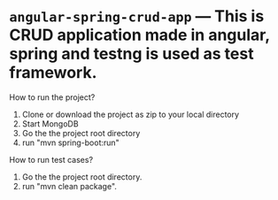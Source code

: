 # `angular-spring-crud-app` — This is CRUD application made in angular, spring and testng is used as test framework.

How to run the project?

1) Clone or download the project as zip to your local directory 
2) Start MongoDB
3) Go the the project root directory
4) run "mvn spring-boot:run"

How to run test cases?

1) Go the the project root directory.
2) run "mvn clean package".
